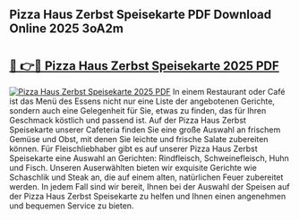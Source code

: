 ## Pizza Haus Zerbst Speisekarte PDF Download Online 2025 3oA2m

# <h2><a href="http://gcc8wg.nevu.top/?p=Pizza+Haus+Zerbst+Speisekarte">🔗 👉🔴 Pizza Haus Zerbst Speisekarte 2025 PDF</a></h2>

[![Pizza Haus Zerbst Speisekarte 2025 PDF](https://i.imgur.com/dBaPXMq.png)](http://gcc8wg.nevu.top/?p=Pizza+Haus+Zerbst+Speisekarte)
In einem Restaurant oder Café ist das Menü des Essens nicht nur eine Liste der angebotenen Gerichte, sondern auch eine Gelegenheit für Sie, etwas zu finden, das für Ihren Geschmack köstlich und passend ist. Auf der Pizza Haus Zerbst Speisekarte unserer Cafeteria finden Sie eine große Auswahl an frischem Gemüse und Obst, mit denen Sie leichte und frische Salate zubereiten können. Für Fleischliebhaber gibt es auf unserer Pizza Haus Zerbst Speisekarte eine Auswahl an Gerichten: Rindfleisch, Schweinefleisch, Huhn und Fisch. Unseren Auserwählten bieten wir exquisite Gerichte wie Schaschlik und Steak an, die auf einem alten, natürlichen Feuer zubereitet werden. In jedem Fall sind wir bereit, Ihnen bei der Auswahl der Speisen auf der Pizza Haus Zerbst Speisekarte zu helfen und Ihnen einen angenehmen und bequemen Service zu bieten.

